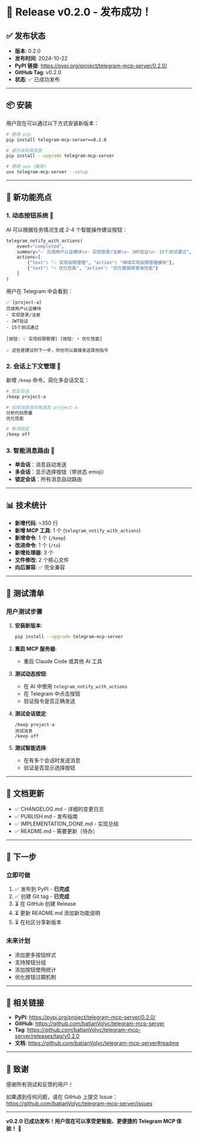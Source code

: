 # 🎉 Release v0.2.0 - 发布成功！

## ✅ 发布状态

- **版本**: 0.2.0
- **发布时间**: 2024-10-22
- **PyPI 链接**: https://pypi.org/project/telegram-mcp-server/0.2.0/
- **GitHub Tag**: v0.2.0
- **状态**: ✅ 已成功发布

---

## 📦 安装

用户现在可以通过以下方式安装新版本：

```bash
# 使用 pip
pip install telegram-mcp-server==0.2.0

# 或升级现有安装
pip install --upgrade telegram-mcp-server

# 使用 uvx（推荐）
uvx telegram-mcp-server --setup
```

---

## 🎯 新功能亮点

### 1. 动态按钮系统 🔘
AI 可以根据任务情况生成 2-4 个智能操作建议按钮：

```python
telegram_notify_with_actions(
    event="completed",
    summary="✅ 完成用户认证模块\n- 实现登录/注册\n- JWT验证\n- 15个测试通过",
    actions=[
        {"text": "💡 实现权限管理", "action": "继续实现权限管理模块"},
        {"text": "⚡ 优化性能", "action": "优化数据库查询性能"}
    ]
)
```

用户在 Telegram 中会看到：
```
✅ [project-a]
完成用户认证模块
- 实现登录/注册
- JWT验证
- 15个测试通过

[按钮: 💡 实现权限管理] [按钮: ⚡ 优化性能]

💡 这些是建议的下一步，你也可以直接发送其他指令
```

### 2. 会话上下文管理 📌
新增 `/keep` 命令，简化多会话交互：

```bash
# 锁定会话
/keep project-a

# 后续消息自动发送到 project-a
分析代码质量
优化性能

# 取消锁定
/keep off
```

### 3. 智能消息路由 🎯
- **单会话**：消息自动发送
- **多会话**：显示选择按钮（带状态 emoji）
- **锁定会话**：所有消息自动路由

---

## 📊 技术统计

- **新增代码**: ~350 行
- **新增 MCP 工具**: 1 个 (`telegram_notify_with_actions`)
- **新增命令**: 1 个 (`/keep`)
- **改进命令**: 1 个 (`/to`)
- **新增处理器**: 3 个
- **文件修改**: 2 个核心文件
- **向后兼容**: ✅ 完全兼容

---

## 🧪 测试清单

### 用户测试步骤

1. **安装新版本**:
   ```bash
   pip install --upgrade telegram-mcp-server
   ```

2. **重启 MCP 服务器**:
   - 重启 Claude Code 或其他 AI 工具

3. **测试动态按钮**:
   - 在 AI 中使用 `telegram_notify_with_actions`
   - 在 Telegram 中点击按钮
   - 验证指令是否正确发送

4. **测试会话锁定**:
   ```
   /keep project-a
   测试消息
   /keep off
   ```

5. **测试智能选择**:
   - 在有多个会话时发送消息
   - 验证是否显示选择按钮

---

## 📝 文档更新

- ✅ CHANGELOG.md - 详细的变更日志
- ✅ PUBLISH.md - 发布指南
- ✅ IMPLEMENTATION_DONE.md - 实现总结
- ✅ README.md - 需要更新（待办）

---

## 🚀 下一步

### 立即可做
1. ✅ 发布到 PyPI - **已完成**
2. ✅ 创建 Git tag - **已完成**
3. ⏳ 在 GitHub 创建 Release
4. ⏳ 更新 README.md 添加新功能说明
5. ⏳ 在社区分享新版本

### 未来计划
- 添加更多按钮样式
- 支持按钮分组
- 添加按钮使用统计
- 优化按钮过期机制

---

## 🔗 相关链接

- **PyPI**: https://pypi.org/project/telegram-mcp-server/0.2.0/
- **GitHub**: https://github.com/batianVolyc/telegram-mcp-server
- **Tag**: https://github.com/batianVolyc/telegram-mcp-server/releases/tag/v0.2.0
- **文档**: https://github.com/batianVolyc/telegram-mcp-server#readme

---

## 🎊 致谢

感谢所有测试和反馈的用户！

如果遇到任何问题，请在 GitHub 上提交 Issue：
https://github.com/batianVolyc/telegram-mcp-server/issues

---

**v0.2.0 已成功发布！用户现在可以享受更智能、更便捷的 Telegram MCP 体验！** 🚀
